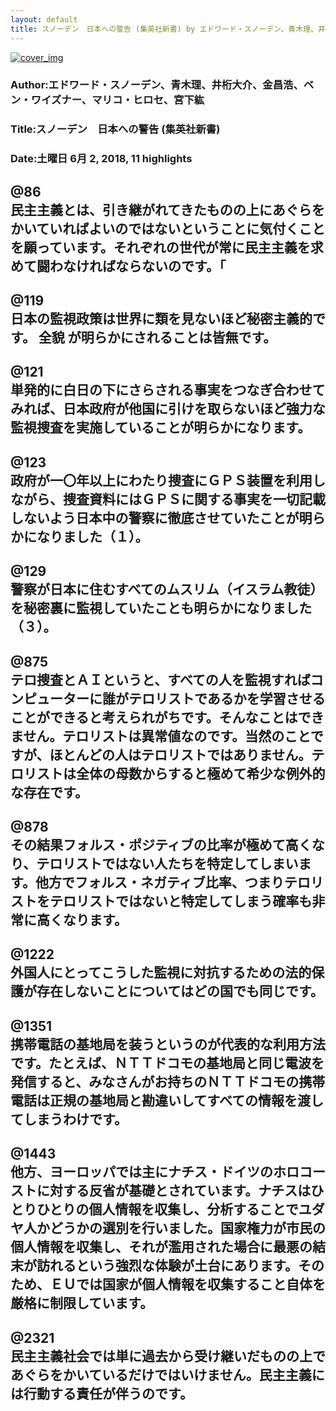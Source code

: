 ```yaml
---
layout: default
title: スノーデン　日本への警告 (集英社新書) by エドワード・スノーデン、青木理、井桁大介、金昌浩、ベン・ワイズナー、マリコ・ヒロセ、宮下紘
---
```


[![cover_img](http://images-jp.amazon.com/images/P/B072KZRMFB.09.MZZZZZZZ.jpg)](https://www.amazon.co.jp/dp/B072KZRMFB)  
### Author:エドワード・スノーデン、青木理、井桁大介、金昌浩、ベン・ワイズナー、マリコ・ヒロセ、宮下紘  
### Title:スノーデン　日本への警告 (集英社新書)  
### Date:土曜日 6月 2, 2018, 11 highlights
  
@86  
民主主義とは、引き継がれてきたものの上にあぐらをかいていればよいのではないということに気付くことを願っています。それぞれの世代が常に民主主義を求めて闘わなければならないのです。「  
----
  
@119  
日本の監視政策は世界に類を見ないほど秘密主義的です。 全貌 が明らかにされることは皆無です。  
----
  
@121  
単発的に白日の下にさらされる事実をつなぎ合わせてみれば、日本政府が他国に引けを取らないほど強力な監視捜査を実施していることが明らかになります。  
----
  
@123  
政府が一〇年以上にわたり捜査にＧＰＳ装置を利用しながら、捜査資料にはＧＰＳに関する事実を一切記載しないよう日本中の警察に徹底させていたことが明らかになりました（１）。  
----
  
@129  
警察が日本に住むすべてのムスリム（イスラム教徒） を秘密裏に監視していたことも明らかになりました（３）。  
----
  
@875  
テロ捜査とＡＩというと、すべての人を監視すればコンピューターに誰がテロリストであるかを学習させることができると考えられがちです。そんなことはできません。テロリストは異常値なのです。当然のことですが、ほとんどの人はテロリストではありません。テロリストは全体の母数からすると極めて希少な例外的な存在です。  
----
  
@878  
その結果フォルス・ポジティブの比率が極めて高くなり、テロリストではない人たちを特定してしまいます。他方でフォルス・ネガティブ比率、つまりテロリストをテロリストではないと特定してしまう確率も非常に高くなります。  
----
  
@1222  
外国人にとってこうした監視に対抗するための法的保護が存在しないことについてはどの国でも同じです。  
----
  
@1351  
携帯電話の基地局を装うというのが代表的な利用方法です。たとえば、ＮＴＴドコモの基地局と同じ電波を発信すると、みなさんがお持ちのＮＴＴドコモの携帯電話は正規の基地局と勘違いしてすべての情報を渡してしまうわけです。  
----
  
@1443  
他方、ヨーロッパでは主にナチス・ドイツのホロコーストに対する反省が基礎とされています。ナチスはひとりひとりの個人情報を収集し、分析することでユダヤ人かどうかの選別を行いました。国家権力が市民の個人情報を収集し、それが濫用された場合に最悪の結末が訪れるという強烈な体験が土台にあります。そのため、ＥＵでは国家が個人情報を収集すること自体を厳格に制限しています。  
----
  
@2321  
民主主義社会では単に過去から受け継いだものの上であぐらをかいているだけではいけません。民主主義には行動する責任が伴うのです。  
----